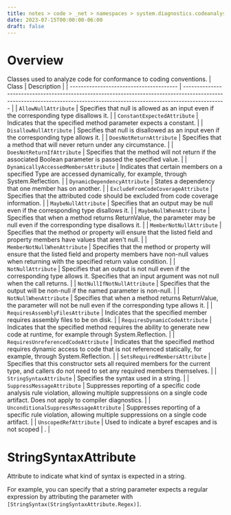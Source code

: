 ```yaml
---
title: notes > code > _net > namespaces > system.diagnostics.codeanalysis
date: 2023-07-15T00:00:00-06:00
draft: false
---
```


# Overview
Classes used to analyze code for conformance to coding conventions.
| Class                                   | Description                                                                                                                                                                 |
| --------------------------------------- | --------------------------------------------------------------------------------------------------------------------------------------------------------------------------- |
| `AllowNullAttribute`                    | Specifies that null is allowed as an input even if the corresponding type disallows it.                                                                                     |
| `ConstantExpectedAttribute`             | Indicates that the specified method parameter expects a constant.                                                                                                           |
| `DisallowNullAttribute`                 | Specifies that null is disallowed as an input even if the corresponding type allows it.                                                                                     |
| `DoesNotReturnAttribute`                | Specifies that a method that will never return under any circumstance.                                                                                                      |
| `DoesNotReturnIfAttribute`              | Specifies that the method will not return if the associated Boolean parameter is passed the specified value.                                                                |
| `DynamicallyAccessedMembersAttribute`   | Indicates that certain members on a specified Type are accessed dynamically, for example, through System.Reflection.                                                        |
| `DynamicDependencyAttribute`            | States a dependency that one member has on another.                                                                                                                         |
| `ExcludeFromCodeCoverageAttribute`      | Specifies that the attributed code should be excluded from code coverage information.                                                                                       |
| `MaybeNullAttribute`                    | Specifies that an output may be null even if the corresponding type disallows it.                                                                                           |
| `MaybeNullWhenAttribute`                | Specifies that when a method returns ReturnValue, the parameter may be null even if the corresponding type disallows it.                                                    |
| `MemberNotNullAttribute`                | Specifies that the method or property will ensure that the listed field and property members have values that aren't null.                                                  |
| `MemberNotNullWhenAttribute`            | Specifies that the method or property will ensure that the listed field and property members have non-null values when returning with the specified return value condition. |
| `NotNullAttribute`                      | Specifies that an output is not null even if the corresponding type allows it. Specifies that an input argument was not null when the call returns.                         |
| `NotNullIfNotNullAttribute`             | Specifies that the output will be non-null if the named parameter is non-null.                                                                                              |
| `NotNullWhenAttribute`                  | Specifies that when a method returns ReturnValue, the parameter will not be null even if the corresponding type allows it.                                                  |
| `RequiresAssemblyFilesAttribute`        | Indicates that the specified member requires assembly files to be on disk.                                                                                                  |
| `RequiresDynamicCodeAttribute`          | Indicates that the specified method requires the ability to generate new code at runtime, for example through System.Reflection.                                            |
| `RequiresUnreferencedCodeAttribute`     | Indicates that the specified method requires dynamic access to code that is not referenced statically, for example, through System.Reflection.                              |
| `SetsRequiredMembersAttribute`          | Specifies that this constructor sets all required members for the current type, and callers do not need to set any required members themselves.                             |
| `StringSyntaxAttribute`                 | Specifies the syntax used in a string.                                                                                                                                      |
| `SuppressMessageAttribute`              | Suppresses reporting of a specific code analysis rule violation, allowing multiple suppressions on a single code artifact. Does not apply to compiler diagnostics.          |
| `UnconditionalSuppressMessageAttribute` | Suppresses reporting of a specific rule violation, allowing multiple suppressions on a single code artifact.                                                                |
| `UnscopedRefAttribute`                  | Used to indicate a byref escapes and is not scoped                                                                                                                          | . |

# StringSyntaxAttribute
Attribute to indicate what kind of syntax is expected in a string.

For example, you can specify that a string parameter expects a regular expression by attributing the parameter with `[StringSyntax(StringSyntaxAttribute.Regex)]`.